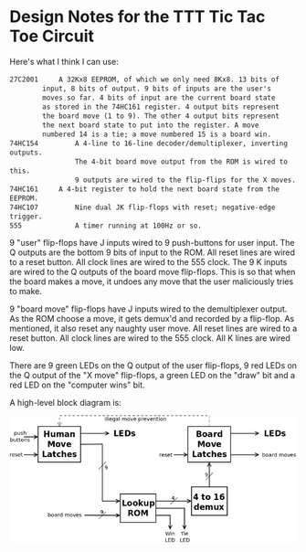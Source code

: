 # Design Notes for the TTT Tic Tac Toe Circuit

Here's what I think I can use:

```
27C2001		A 32Kx8 EEPROM, of which we only need 8Kx8. 13 bits of
		input, 8 bits of output. 9 bits of inputs are the user's
		moves so far. 4 bits of input are the current board state
		as stored in the 74HC161 register. 4 output bits represent
		the board move (1 to 9). The other 4 output bits represent
		the next board state to put into the register. A move
		numbered 14 is a tie; a move numbered 15 is a board win.
74HC154         A 4-line to 16-line decoder/demultiplexer, inverting outputs.
                The 4-bit board move output from the ROM is wired to this.
                9 outputs are wired to the flip-flips for the X moves.
74HC161		A 4-bit register to hold the next board state from the EEPROM.
74HC107         Nine dual JK flip-flops with reset; negative-edge trigger.
555             A timer running at 100Hz or so.
```

9 "user" flip-flops have J inputs wired to 9 push-buttons for user input.
The Q outputs are the bottom 9 bits of input to the ROM. All reset lines
are wired to a reset button. All clock lines are wired to the 555 clock.
The 9 K inputs are wired to the Q outputs of the board move flip-flops. This
is so that when the board makes a move, it undoes any move that the
user maliciously tries to make.

9 "board move" flip-flops have J inputs wired to the demultiplexer output.
As the ROM choose a move, it gets demux'd and recorded by a flip-flop.
As mentioned, it also reset any naughty user move. All reset lines
are wired to a reset button. All clock lines are wired to the 555 clock.
All K lines are wired low.

There are 9 green LEDs on the Q output of the user flip-flops, 9 red LEDs
on the Q output of the "X move" flip-flops, a green LED on the "draw" bit and
a red LED on the "computer wins" bit. 

A high-level block diagram is:

![](Figs/design_diagram.png)
